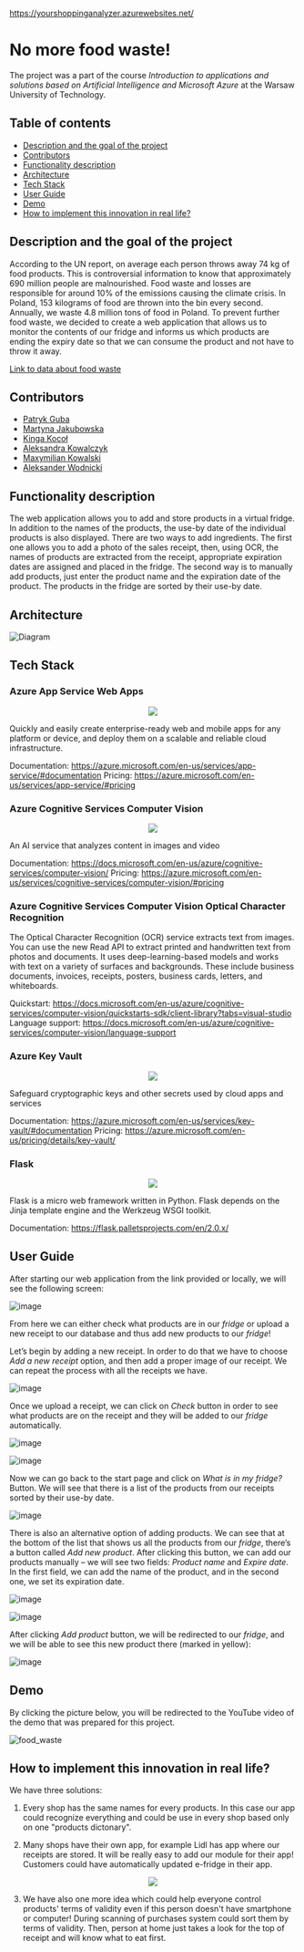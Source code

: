 https://yourshoppinganalyzer.azurewebsites.net/

# No more food waste!
The project was a part of the course *Introduction to applications and solutions based on Artificial Intelligence and Microsoft Azure* at the Warsaw University of Technology.

## Table of contents
* [Description and the goal of the project](#description)
* [Contributors](#contributors)
* [Functionality description](#functionality)
* [Architecture](#architecture)
* [Tech Stack](#tech-stack)
* [User Guide](#user-guide)
* [Demo](#demo)
* [How to implement this innovation in real life?](#innovation)

<a name="description"/></a>
## Description and the goal of the project
According to the UN report, on average each person throws away 74 kg of food products. This is controversial information to know that approximately 690 million people are malnourished. Food waste and losses are responsible for around 10% of the emissions causing the climate crisis. In Poland, 153 kilograms of food are thrown into the bin every second. Annually, we waste 4.8 million tons of food in Poland. To prevent further food waste, we decided to create a web application that allows us to monitor the contents of our fridge and informs us which products are ending the expiry date so that we can consume the product and not have to throw it away.

<a href="https://klimat.rp.pl/ekotrendy/art17074151-raport-onz-miliard-ton-zywnosci-rocznie-laduje-na-smietniku" target="_blank">Link to data about food waste</a>

<a name="contributors"/></a>
## Contributors
* <a href="https://github.com/gubapatryk" target="_blank">Patryk Guba</a>
* <a href="https://github.com/mjakubowska" target="_blank">Martyna Jakubowska</a>
* <a href="https://github.com/kingakocol" target="_blank">Kinga Kocoł</a>
* <a href="https://github.com/Olakow" target="_blank">Aleksandra Kowalczyk</a>
* <a href="https://github.com/maxxx958" target="_blank">Maxymilian Kowalski</a>
* <a href="https://github.com/AleksanderWodnicki" target="_blank">Aleksander Wodnicki</a>

<a name="functionality"/></a>
## Functionality description
The web application allows you to add and store products in a virtual fridge. In addition to the names of the products, the use-by date of the individual products is also displayed. There are two ways to add ingredients. The first one allows you to add a photo of the sales receipt, then, using OCR, the names of products are extracted from the receipt, appropriate expiration dates are assigned and placed in the fridge. The second way is to manually add products, just enter the product name and the expiration date of the product. The products in the fridge are sorted by their use-by date.

<a name="architecture"/></a>
## Architecture
![Diagram](https://raw.githubusercontent.com/Azure3project/analizator/main/azure3_diagram.png)

<a name="tech-stack"/></a>
## Tech Stack

### Azure App Service Web Apps

 <p align="center">
 <img src="app/materials/appservice.png"/>
 </p>
 
Quickly and easily create enterprise-ready web and mobile apps for any platform or device, and deploy them on a scalable and reliable cloud infrastructure.
 
Documentation: https://azure.microsoft.com/en-us/services/app-service/#documentation
Pricing: https://azure.microsoft.com/en-us/services/app-service/#pricing

### Azure Cognitive Services Computer Vision 

 <p align="center">
 <img src="app/materials/computervision.png"/>
 </p>
 
An AI service that analyzes content in images and video

Documentation: https://docs.microsoft.com/en-us/azure/cognitive-services/computer-vision/
Pricing: https://azure.microsoft.com/en-us/services/cognitive-services/computer-vision/#pricing
 
### Azure Cognitive Services Computer Vision Optical Character Recognition

The Optical Character Recognition (OCR) service extracts text from images. You can use the new Read API to extract printed and handwritten text from photos and documents. It uses deep-learning-based models and works with text on a variety of surfaces and backgrounds. These include business documents, invoices, receipts, posters, business cards, letters, and whiteboards. 

Quickstart: https://docs.microsoft.com/en-us/azure/cognitive-services/computer-vision/quickstarts-sdk/client-library?tabs=visual-studio
Language support: https://docs.microsoft.com/en-us/azure/cognitive-services/computer-vision/language-support

### Azure Key Vault

 <p align="center">
 <img src="app/materials/keyvault.png"/>
 </p>
 
Safeguard cryptographic keys and other secrets used by cloud apps and services
 
Documentation: https://azure.microsoft.com/en-us/services/key-vault/#documentation
Pricing: https://azure.microsoft.com/en-us/pricing/details/key-vault/

### Flask

 <p align="center">
 <img src="app/materials/flask.png"/>
 </p>
 
 Flask is a micro web framework written in Python. Flask depends on the Jinja template engine and the Werkzeug WSGI toolkit. 
 
Documentation: https://flask.palletsprojects.com/en/2.0.x/

<a name="user-guide"/></a>
## User Guide

After starting our web application from the link provided or locally, we will see the following screen:

![image](https://user-images.githubusercontent.com/92271405/150877995-96e4b77b-c052-4662-8ba5-88bc471e1208.png)

From here we can either check what products are in our _fridge_ or upload a new receipt to our database and thus add new products to our _fridge_!

Let’s begin by adding a new receipt. In order to do that we have to choose _Add a new receipt_ option, and then add a proper image of our receipt. We can repeat the process with all the receipts we have.

![image](https://user-images.githubusercontent.com/92271405/150878046-5ea75062-e661-4292-a82d-a9be11a3cc16.png)

Once we upload a receipt, we can click on _Check_ button in order to see what products are on the receipt and they will be added to our _fridge_ automatically.

![image](https://user-images.githubusercontent.com/92271405/150878063-52aeb163-b376-42a3-aa70-cfc7def707e9.png)

![image](https://user-images.githubusercontent.com/92271405/150878075-915584e5-892d-4e45-86fe-05a7ae2dc15e.png)

Now we can go back to the start page and click on _What is in my fridge?_ Button. We will see that there is a list of the products from our receipts sorted by their use-by date.

![image](https://user-images.githubusercontent.com/92271405/150878107-0381e85c-19ef-4226-8bb6-587e98dba6b9.png)

There is also an alternative option of adding products. We can see that at the bottom of the list that shows us all the products from our _fridge_, there’s a button called _Add new product_. After clicking this button, we can add our products manually – we will see two fields: _Product name_ and _Expire date_. In the first field, we can add the name of the product, and in the second one, we set its expiration date.

![image](https://user-images.githubusercontent.com/92271405/150878137-f6ff8a9f-f7d1-4fd5-ad35-436a5a19552d.png)

![image](https://user-images.githubusercontent.com/92271405/150878157-d6fd44c2-a39f-4d9b-a5de-7df5cb74cdeb.png)

After clicking _Add product_ button, we will be redirected to our _fridge_, and we will be able to see this new product there (marked in yellow):

![image](https://user-images.githubusercontent.com/92271405/150878176-e793308e-d226-4145-aa73-f56ed0a55461.png)

<a name="demo"/></a>
## Demo

By clicking the picture below, you will be redirected to the YouTube video of the demo that was prepared for this project.

 ![food_waste](https://user-images.githubusercontent.com/92271405/150878760-26cd2cec-8891-4b14-8bdd-dc34b6d2ae50.png)

 <a name="innovation"/></a>
## How to implement this innovation in real life?

We have three solutions:


1. Every shop has the same names for every products. In this case our app could recognize everything and could be use in every shop based  only on one "products dictonary".

2. Many shops have their own app, for example Lidl has app where our receipts are stored. It will be really easy to add our module for their app! Customers could have automatically updated e-fridge in their app.

<p align="center">
 <img src="app/materials/lidl1.png"/>
 </p>

3. We have also one more idea which could help everyone control products' terms of validity even if this person doesn't have smartphone or computer! During scanning of purchases system could sort them by terms of validity. Then, person at home just takes a look for the top of receipt and will know what to eat first.

